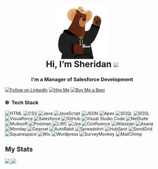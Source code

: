 <h1 align="center"> <a href="https://github.com/MissSherBear"> <img height="180em" align="center" src="./Cody-cowboy-waving.gif" /></a>
  <br>Hi, I’m Sheridan <img src="https://icon-icons.com/icons2/2699/PNG/32/salesforce_logo_icon_170764.png"/></h1>
<h3 align="center">I'm a Manager of Salesforce Development</h3> 

[![Follow on LinkedIn](https://img.shields.io/badge/-Follow%20on%20LinkedIn-blue?style=for-the-badge&logo=linkedin)](https://www.linkedin.com/comm/mynetwork/discovery-see-all?usecase=PEOPLE_FOLLOWS&followMember=sheridan-gill)
[![Hire Me](https://img.shields.io/badge/Hire%20Me-ff03ec.svg?style=for-the-badge&logo=salesforce&logoColor=white)](https://trailhead.salesforce.com/trailblazer-community/inbox?lang=en&users=0053A00000EDPTPQA5&source=hire_me)
[![Buy Me a Beer](https://img.shields.io/badge/Buy%20Me%20a%20Beer-FFDD00?style=for-the-badge&logo=buy-me-a-coffee&logoColor=white)](https://www.buymeacoffee.com/sheridangill)





### 🌐 &nbsp;Tech Stack

![HTML](https://img.shields.io/badge/-HTML-333333?style=flat&logo=HTML5)
![CSS](https://img.shields.io/badge/-CSS-333333?style=flat&logo=CSS3&logoColor=1572B6)
![Java](https://img.shields.io/badge/-Java-333333?style=flat&logo=mocha) 
![JavaScript](https://img.shields.io/badge/-JavaScript-333333?style=flat&logo=javascript) 
![JSON](https://img.shields.io/badge/-JSON-333333?style=flat&logo=json)
![Apex](https://img.shields.io/badge/-Apex-333333?style=flat&logo=artstation&logoColor=01FF95)
![SOQL](https://img.shields.io/badge/-SOQL-333333?style=flat&logo=statamic&logoColor=A100FF)
![SOSL](https://img.shields.io/badge/-SOSL-333333?style=flat&logo=truenas&logoColor=FFFF64)
![Visualforce](https://img.shields.io/badge/-Visualforce-333333?style=flat&logo=grid.ai&logoColor=FF269E)
![Salesforce](https://img.shields.io/badge/-Salesforce-333333?style=flat&logo=salesforce)
![GitHub](https://img.shields.io/badge/-GitHub-333333?style=flat&logo=github)
![Visual Studio Code](https://img.shields.io/badge/-Visual%20Studio%20Code-333333?style=flat&logo=visual-studio-code&logoColor=007ACC)
![NetSuite](https://img.shields.io/badge/-NetSuite-333333?style=flat&logo=oracle)
![Mulesoft](https://img.shields.io/badge/-Mulesoft-333333?style=flat&logo=mulesoft)
![Postman](https://img.shields.io/badge/-Postman-333333?style=flat&logo=postman)
![LWC](https://img.shields.io/badge/-LWC-333333?style=flat&logo=game-jolt)
![Jira](https://img.shields.io/badge/-Jira-333333?style=flat&logo=jira&logoColor=FF6900)
![Confluence](https://img.shields.io/badge/-Confluence-333333?style=flat&logo=confluence&logoColor=00F200)
![Atlassian](https://img.shields.io/badge/-Atlassian-333333?style=flat&logo=atlassian&logoColor=00AEEF)
![Asana](https://img.shields.io/badge/-Asana-333333?style=flat&logo=asana)
![Monday](https://img.shields.io/badge/-Monday-333333?style=flat&logo=moqups)
![Gearset](https://img.shields.io/badge/-Gearset-333333?style=flat&logo=gearset)
![AutoRabit](https://img.shields.io/badge/-AutoRabit-333333?style=flat&logo=vowpalwabbit)
![Spreadshirt](https://img.shields.io/badge/-Spreadshirt-333333?style=flat&logo=spreadshirt)
![HubSpot](https://img.shields.io/badge/-Hubspot-333333?style=flat&logo=hubspot)
![SendGrid](https://img.shields.io/badge/-SendGrid-333333?style=flat&logo=minutemailer)
![Squarespace](https://img.shields.io/badge/-Squarespace-333333?style=flat&logo=squarespace)
![Wix](https://img.shields.io/badge/-Wix-333333?style=flat&logo=wix)
![Wordpress](https://img.shields.io/badge/-Wordpress-333333?style=flat&logo=wordpress)
![SurveyMonkey](https://img.shields.io/badge/-SurveyMonkey-333333?style=flat&logo=surveymonkey)
![MailChimp](https://img.shields.io/badge/-MailChimp-333333?style=flat&logo=mailchimp)

## My Stats
<p>
<a href="https://github.com/MissSherBear">
  <img height="180em" src="https://github-readme-stats.vercel.app/api?username=MissSherBear&show_icons=true&theme=radical&&count_private=true&include_all_commits=true" />
  <img height="180em" src="https://github-readme-stats-eight-theta.vercel.app/api/top-langs/?username=MissSherBear&theme=radical&layout=compact" />
</a>
</p>
